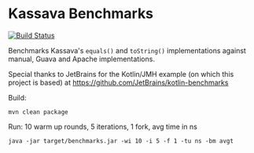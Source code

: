 Kassava Benchmarks
==========
[![Build Status](https://travis-ci.org/consoleau/kassava-benchmarks.svg?branch=master)](https://travis-ci.org/consoleau/kassava-benchmarks)

Benchmarks Kassava's `equals()` and `toString()` implementations against manual, Guava and Apache implementations.

Special thanks to JetBrains for the Kotlin/JMH example (on which this project is based) at https://github.com/JetBrains/kotlin-benchmarks

Build:
```
mvn clean package
```

Run:
10 warm up rounds, 5 iterations, 1 fork, avg time in ns
```
java -jar target/benchmarks.jar -wi 10 -i 5 -f 1 -tu ns -bm avgt
```